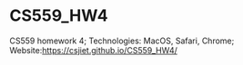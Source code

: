 # CS559_HW4
CS559 homework 4;
Technologies: MacOS, Safari, Chrome;
Website:<a href="gitpages">https://csjiet.github.io/CS559_HW4/</a>

